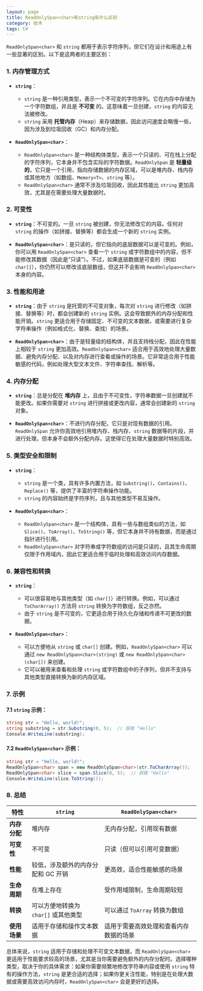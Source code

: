 ```yaml
---
layout: page
title: ReadOnlySpan<char>和string有什么区别
category: 技术
tags: C#
---
```


`ReadOnlySpan<char>` 和 `string` 都用于表示字符序列，但它们在设计和用途上有一些显著的区别。以下是这两者的主要区别：

### 1. **内存管理方式**

- **`string`**：
  - `string` 是一种引用类型，表示一个不可变的字符序列。它在内存中存储为一个字符数组，并且是 **不可变** 的。这意味着一旦创建，`string` 的内容无法被修改。
  - `string` 采用 **托管内存**（Heap）来存储数据，因此访问速度会略慢一些，因为涉及到垃圾回收（GC）和内存分配。

- **`ReadOnlySpan<char>`**：
  - `ReadOnlySpan<char>` 是一种结构体类型，表示一个只读的、可在栈上分配的字符序列，它本身并不包含实际的字符数据。`ReadOnlySpan` 是 **轻量级的**，它只是一个引用，指向存储数据的内存区域，可以是堆内存、栈内存或其他地方（如数组、`Memory<T>`、`string` 等）。
  - `ReadOnlySpan<char>` 通常不涉及垃圾回收，因此其性能比 `string` 更加高效，尤其是在需要处理大量数据时。

### 2. **可变性**

- **`string`**：不可变的。一旦 `string` 被创建，你无法修改它的内容。任何对 `string` 的操作（如拼接、替换等）都会生成一个新的 `string` 实例。

- **`ReadOnlySpan<char>`**：是只读的，但它指向的底层数据可以是可变的。例如，你可以用 `ReadOnlySpan<char>` 查看一个 `string` 或字符数组中的内容，但不能修改其数据（因此是“只读”）。不过，如果底层数据是可变的（例如 `char[]`），你仍然可以修改该底层数组，但这并不会影响 `ReadOnlySpan<char>` 本身的内容。

### 3. **性能和用途**

- **`string`**：由于 `string` 是托管的不可变对象，每次对 `string` 进行修改（如拼接、替换等）时，都会创建新的 `string` 实例。这会导致额外的内存分配和性能开销。`string` 更适合用于存储固定、不可变的文本数据，或需要进行复杂字符串操作（例如格式化、替换、查找）的场景。

- **`ReadOnlySpan<char>`**：由于是轻量级的结构体，并且支持栈分配，因此在性能上相较于 `string` 更加高效。`ReadOnlySpan<char>` 适合用于高效地处理大量数据、避免内存分配、以及对内存进行查看或操作的场景。它非常适合用于性能敏感的代码，例如处理大型文本文件、字符串查找、解析等。

### 4. **内存分配**

- **`string`**：总是分配在 **堆内存** 上，且由于不可变性，字符串数据一旦创建就不能更改。如果你需要对 `string` 进行拼接或更改内容，通常会创建新的 `string` 对象。

- **`ReadOnlySpan<char>`**：不进行内存分配，它只是对现有数据的引用。`ReadOnlySpan` 允许你高效地引用堆内存、栈内存、`string` 数据等的片段，并进行处理，但本身不会额外分配内存。这使得它在处理大量数据时特别高效。

### 5. **类型安全和限制**

- **`string`**：
  - `string` 是一个类，具有许多内置方法，如 `Substring()`、`Contains()`、`Replace()` 等，提供了丰富的字符串操作功能。
  - `string` 的内容始终是字符序列，且与其他类型不易互操作。
  
- **`ReadOnlySpan<char>`**：
  - `ReadOnlySpan<char>` 是一个结构体，具有一些与数组类似的方法，如 `Slice()`、`ToArray()`、`ToString()` 等，但它本身并不持有数据，而是通过指针进行引用。
  - `ReadOnlySpan<char>` 对字符串或字符数组的访问是只读的，且其生命周期仅限于作用域内，因此它更适合用于临时处理和高效访问内存数据。

### 6. **兼容性和转换**

- **`string`**：
  - 可以很容易地与其他类型（如 `char[]`）进行转换。例如，可以通过 `ToCharArray()` 方法将 `string` 转换为字符数组，反之亦然。
  - 由于 `string` 是不可变的，它更适合用于持久化存储和传递不可更改的数据。

- **`ReadOnlySpan<char>`**：
  - 可以方便地从 `string` 或 `char[]` 创建。例如，`ReadOnlySpan<char>` 可以通过 `new ReadOnlySpan<char>(string)` 或 `new ReadOnlySpan<char>(char[])` 来创建。
  - 它可以被用来查看和处理 `string` 或字符数组中的子序列，但并不支持与其他类型直接转换为新的内存区域。

### 7. **示例**

#### 7.1 **`string` 示例：**

```csharp
string str = "Hello, world!";
string substring = str.Substring(0, 5);  // 获取 "Hello"
Console.WriteLine(substring);
```

#### 7.2 **`ReadOnlySpan<char>` 示例：**

```csharp
string str = "Hello, world!";
ReadOnlySpan<char> span = new ReadOnlySpan<char>(str.ToCharArray());
ReadOnlySpan<char> slice = span.Slice(0, 5);  // 获取 "Hello"
Console.WriteLine(slice.ToString());
```

### 8. **总结**

| 特性                         | `string`                             | `ReadOnlySpan<char>`                     |
|------------------------------|--------------------------------------|------------------------------------------|
| **内存分配**                  | 堆内存                               | 无内存分配，引用现有数据                |
| **可变性**                    | 不可变                               | 只读（但可以引用可变数据）             |
| **性能**                      | 较低，涉及额外的内存分配和 GC 开销   | 更高效，适合性能敏感的场景             |
| **生命周期**                  | 在堆上存在                           | 受作用域限制，生命周期较短             |
| **转换**                      | 可以方便地转换为 `char[]` 或其他类型 | 可以通过 `ToArray` 转换为数组           |
| **使用场景**                  | 适用于存储和操作文本数据             | 适用于需要高效处理和查看内存数据的场景 |

总体来说，`string` 适用于存储和处理不可变文本数据，而 `ReadOnlySpan<char>` 更适用于性能要求较高的场景，尤其是当你需要避免额外的内存分配时。选择哪种类型，取决于你的具体需求：如果你需要频繁地修改字符串内容或使用 `string` 特有的操作方法，`string` 是更合适的选择；如果你更关注性能，特别是在处理大数据或需要高效访问内存时，`ReadOnlySpan<char>` 会是更好的选择。
